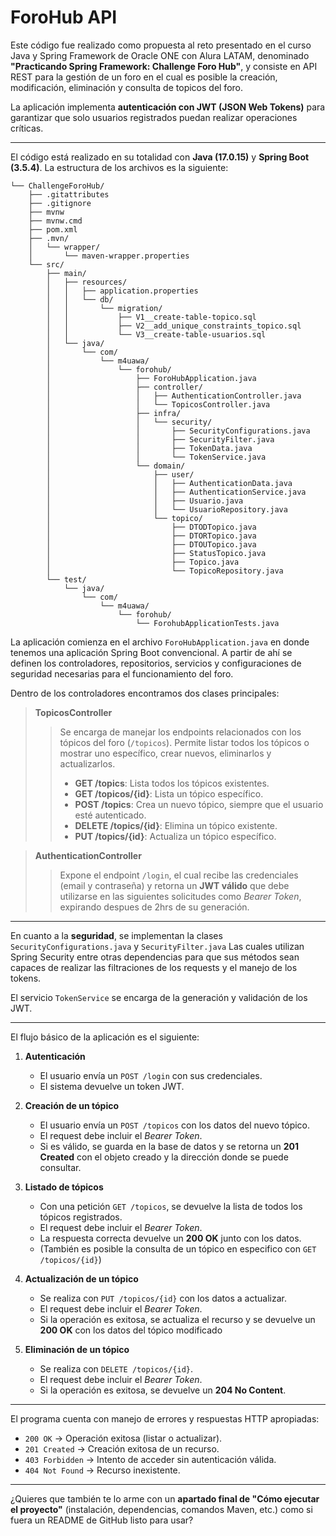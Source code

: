 # ForoHub API

Este código fue realizado como propuesta al reto presentado en el curso Java y Spring Framework de Oracle ONE con Alura LATAM, denominado **"Practicando Spring Framework: Challenge Foro Hub"**, y consiste en API REST para la gestión de un foro en el cual es posible la creación, modificación, eliminación y consulta de topicos del foro.

La aplicación implementa **autenticación con JWT (JSON Web Tokens)** para garantizar que solo usuarios registrados puedan realizar operaciones críticas.

---

El código está realizado en su totalidad con **Java (17.0.15)** y **Spring Boot (3.5.4)**. La estructura de los archivos es la siguiente:

```
└── ChallengeForoHub/
    ├── .gitattributes
    ├── .gitignore
    ├── mvnw
    ├── mvnw.cmd
    ├── pom.xml
    ├── .mvn/
    │   └── wrapper/
    │       └── maven-wrapper.properties
    └── src/
        ├── main/
        │   ├── resources/
        │   │   ├── application.properties
        │   │   └── db/
        │   │       └── migration/
        │   │           ├── V1__create-table-topico.sql
        │   │           ├── V2__add_unique_constraints_topico.sql
        │   │           └── V3__create-table-usuarios.sql
        │   └── java/
        │       └── com/
        │           └── m4uawa/
        │               └── forohub/
        │                   ├── ForoHubApplication.java
        │                   ├── controller/
        │                   │   ├── AuthenticationController.java
        │                   │   └── TopicosController.java
        │                   ├── infra/
        │                   │   └── security/
        │                   │       ├── SecurityConfigurations.java
        │                   │       ├── SecurityFilter.java
        │                   │       ├── TokenData.java
        │                   │       └── TokenService.java
        │                   └── domain/
        │                       ├── user/
        │                       │   ├── AuthenticationData.java
        │                       │   ├── AuthenticationService.java
        │                       │   ├── Usuario.java
        │                       │   └── UsuarioRepository.java
        │                       └── topico/
        │                           ├── DTODTopico.java
        │                           ├── DTORTopico.java
        │                           ├── DTOUTopico.java
        │                           ├── StatusTopico.java
        │                           ├── Topico.java
        │                           └── TopicoRepository.java
        └── test/
            └── java/
                └── com/
                    └── m4uawa/
                        └── forohub/
                            └── ForohubApplicationTests.java

```

La aplicación comienza en el archivo `ForoHubApplication.java` en donde tenemos una aplicación Spring Boot convencional. A partir de ahí se definen los controladores, repositorios, servicios y configuraciones de seguridad necesarias para el funcionamiento del foro.

Dentro de los controladores encontramos dos clases principales:

> **TopicosController**
>
> > Se encarga de manejar los endpoints relacionados con los tópicos del foro (`/topicos`). Permite listar todos los tópicos o mostrar uno específico, crear nuevos, eliminarlos y actualizarlos.
> >
> > * **GET /topics**: Lista todos los tópicos existentes.
> > * **GET /topicos/{id}**: Lista un tópico específico.
> > * **POST /topics**: Crea un nuevo tópico, siempre que el usuario esté autenticado.
> > * **DELETE /topics/{id}**: Elimina un tópico existente.
> > * **PUT /topics/{id}**: Actualiza un tópico específico.

> **AuthenticationController**
>
> > Expone el endpoint `/login`, el cual recibe las credenciales (email y contraseña) y retorna un **JWT válido** que debe utilizarse en las siguientes solicitudes como *Bearer Token*, expirando despues de 2hrs de su generación.

---

En cuanto a la **seguridad**, se implementan la clases `SecurityConfigurations.java` y `SecurityFilter.java` Las cuales utilizan Spring Security entre otras dependencias para que sus métodos sean capaces de realizar las filtraciones de los requests y el manejo de los tokens.

El servicio `TokenService` se encarga de la generación y validación de los JWT.

---

El flujo básico de la aplicación es el siguiente:

1. **Autenticación**

   * El usuario envía un `POST /login` con sus credenciales.
   * El sistema devuelve un token JWT.

2. **Creación de un tópico**

   * El usuario envía un `POST /topicos` con los datos del nuevo tópico.
   * El request debe incluir el *Bearer Token*.
   * Si es válido, se guarda en la base de datos y se retorna un **201 Created** con el objeto creado y la dirección donde se puede consultar.

3. **Listado de tópicos**

   * Con una petición `GET /topicos`, se devuelve la lista de todos los tópicos registrados.
   * El request debe incluir el *Bearer Token*.
   * La respuesta correcta devuelve un **200 OK** junto con los datos.
   * (También es posible la consulta de un tópico en especifico con `GET /topicos/{id}`)

4. **Actualización de un tópico**

   * Se realiza con `PUT /topicos/{id}` con los datos a actualizar.
   * El request debe incluir el *Bearer Token*.
   * Si la operación es exitosa, se actualiza el recurso y se devuelve un **200 OK** con los datos del tópico modificado 

5. **Eliminación de un tópico**

   * Se realiza con `DELETE /topicos/{id}`.
   * El request debe incluir el *Bearer Token*.
   * Si la operación es exitosa, se devuelve un **204 No Content**.

---

El programa cuenta con manejo de errores y respuestas HTTP apropiadas:

* `200 OK` -> Operación exitosa (listar o actualizar).
* `201 Created` -> Creación exitosa de un recurso.
* `403 Forbidden` -> Intento de acceder sin autenticación válida.
* `404 Not Found` -> Recurso inexistente.
---

¿Quieres que también te lo arme con un **apartado final de "Cómo ejecutar el proyecto"** (instalación, dependencias, comandos Maven, etc.) como si fuera un README de GitHub listo para usar?
